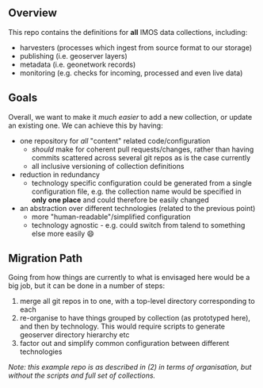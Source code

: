 ## Overview

This repo contains the definitions for **all** IMOS data collections, including:

* harvesters (processes which ingest from source format to our storage)
* publishing (i.e. geoserver layers)
* metadata (i.e. geonetwork records)
* monitoring (e.g. checks for incoming, processed and even live data)

## Goals

Overall, we want to make it *much easier* to add a new collection, or update an existing one.  We can achieve this by having:

* one repository for *all* "content" related code/configuration
  * *should* make for coherent pull requests/changes, rather than having commits scattered across several git repos as is the case currently
  * all inclusive versioning of collection definitions
* reduction in redundancy
  * technology specific configuration could be generated from a single configuration file, e.g. the collection name would be specified in **only one place** and could therefore be easily changed
* an abstraction over different technologies (related to the previous point)
  * more "human-readable"/simplified configuration
  * technology agnostic - e.g. could switch from talend to something else more easily :smile:

## Migration Path

Going from how things are currently to what is envisaged here would be a big job, but it can be done in a number of steps:

1. merge all git repos in to one, with a top-level directory corresponding to each
1. re-organise to have things grouped by collection (as prototyped here), and then by technology. This would require scripts to generate geoserver directory hierarchy etc
1. factor out and simplify common configuration between different technologies

*Note: this example repo is as described in (2) in terms of organisation, but without the scripts and full set of collections.*